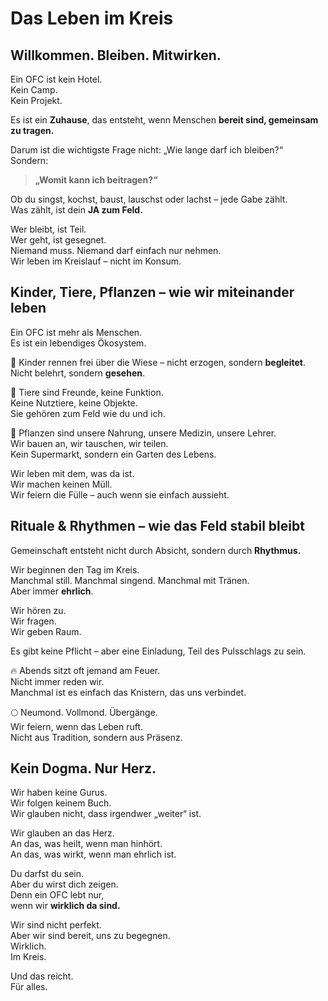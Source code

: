 # Das Leben im Kreis

## Willkommen. Bleiben. Mitwirken.

Ein OFC ist kein Hotel.  
Kein Camp.  
Kein Projekt.  

Es ist ein **Zuhause**, das entsteht, wenn Menschen **bereit sind, gemeinsam zu tragen.**

Darum ist die wichtigste Frage nicht: „Wie lange darf ich bleiben?“  
Sondern:  
> **„Womit kann ich beitragen?“**

Ob du singst, kochst, baust, lauschst oder lachst – jede Gabe zählt.  
Was zählt, ist dein **JA zum Feld.**

Wer bleibt, ist Teil.  
Wer geht, ist gesegnet.  
Niemand muss. Niemand darf einfach nur nehmen.  
Wir leben im Kreislauf – nicht im Konsum.


## Kinder, Tiere, Pflanzen – wie wir miteinander leben

Ein OFC ist mehr als Menschen.  
Es ist ein lebendiges Ökosystem.

🌱 Kinder rennen frei über die Wiese – nicht erzogen, sondern **begleitet**.  
Nicht belehrt, sondern **gesehen**.

🐾 Tiere sind Freunde, keine Funktion.  
Keine Nutztiere, keine Objekte.  
Sie gehören zum Feld wie du und ich.

🌻 Pflanzen sind unsere Nahrung, unsere Medizin, unsere Lehrer.  
Wir bauen an, wir tauschen, wir teilen.  
Kein Supermarkt, sondern ein Garten des Lebens.

Wir leben mit dem, was da ist.  
Wir machen keinen Müll.  
Wir feiern die Fülle – auch wenn sie einfach aussieht.


## Rituale & Rhythmen – wie das Feld stabil bleibt

Gemeinschaft entsteht nicht durch Absicht, sondern durch **Rhythmus.**

Wir beginnen den Tag im Kreis.  
Manchmal still. Manchmal singend. Manchmal mit Tränen.  
Aber immer **ehrlich**.

Wir hören zu.  
Wir fragen.  
Wir geben Raum.

Es gibt keine Pflicht – aber eine Einladung, Teil des Pulsschlags zu sein.

🔥 Abends sitzt oft jemand am Feuer.  
Nicht immer reden wir.  
Manchmal ist es einfach das Knistern, das uns verbindet.

🌕 Neumond. Vollmond. Übergänge.  
Wir feiern, wenn das Leben ruft.  
Nicht aus Tradition, sondern aus Präsenz.

## Kein Dogma. Nur Herz.

Wir haben keine Gurus.  
Wir folgen keinem Buch.  
Wir glauben nicht, dass irgendwer „weiter“ ist.

Wir glauben an das Herz.  
An das, was heilt, wenn man hinhört.  
An das, was wirkt, wenn man ehrlich ist.

Du darfst du sein.  
Aber du wirst dich zeigen.  
Denn ein OFC lebt nur,  
wenn wir **wirklich da sind.**

Wir sind nicht perfekt.  
Aber wir sind bereit, uns zu begegnen.  
Wirklich.  
Im Kreis.

Und das reicht.  
Für alles.